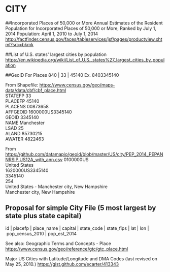 # CITY

##Incorporated Places of 50,000 or More
Annual Estimates of the Resident Population for Incorporated Places of 50,000 or More, Ranked by July 1, 2014 Population: April 1, 2010 to July 1, 2014
http://factfinder.census.gov/faces/tableservices/jsf/pages/productview.xhtml?src=bkmk

##List of U.S. states' largest cities by population
https://en.wikipedia.org/wiki/List_of_U.S._states%27_largest_cities_by_population


##GeoID For Places
840 | 33 | 45140
Ex. 8403345140


From Shapefile: https://www.census.gov/geo/maps-data/data/cbf/cbf_place.html     
STATEFP    33     
PLACEFP    45140   
PLACENS    00873658  
AFFGEOID    1600000US3345140   
GEOID    3345140   
NAME    Manchester   
LSAD    25   
ALAND    85730215   
AWATER    4822463   

From https://github.com/datamapio/geoid/blob/master/US/city/PEP_2014_PEPANNRSIP.US12A_with_ann.csv
0100000US        
United States    
1620000US3345140    
3345140    
254    
United States - Manchester city, New Hampshire   
Manchester city, New Hampshire   


## Proposal for simple City File (5 most largest by state plus state capital)
id | placefp | place_name | capital | state_code | state_fips | lat | lon | pop_census_2010 | pop_est_2014   


See also:
Geographic Terms and Concepts - Place
https://www.census.gov/geo/reference/gtc/gtc_place.html

Major US Cities with Latitude/Longitude and DMA Codes (last revised on May 25, 2010.)
https://gist.github.com/ecarter/413343